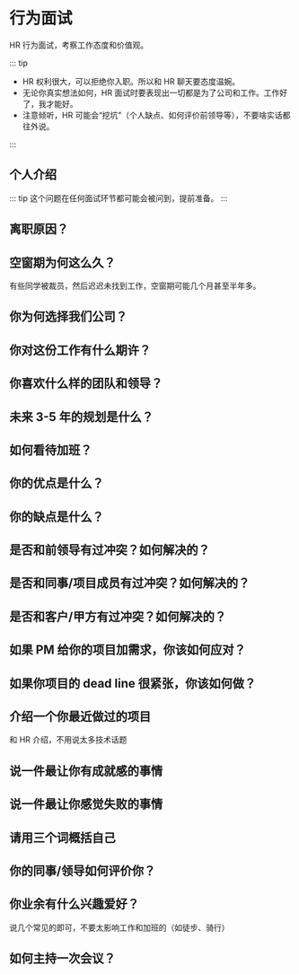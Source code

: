 # 行为面试

HR 行为面试，考察工作态度和价值观。

::: tip

- HR 权利很大，可以拒绝你入职。所以和 HR 聊天要态度温婉。
- 无论你真实想法如何，HR 面试时要表现出一切都是为了公司和工作。工作好了，我才能好。
- 注意倾听，HR 可能会“挖坑”（个人缺点、如何评价前领导等），不要啥实话都往外说。

:::

## 个人介绍

::: tip
这个问题在任何面试环节都可能会被问到，提前准备。
:::

## 离职原因？

## 空窗期为何这么久？

有些同学被裁员，然后迟迟未找到工作，空窗期可能几个月甚至半年多。

## 你为何选择我们公司？

## 你对这份工作有什么期许？

## 你喜欢什么样的团队和领导？

## 未来 3-5 年的规划是什么？

## 如何看待加班？

## 你的优点是什么？

## 你的缺点是什么？

## 是否和前领导有过冲突？如何解决的？

## 是否和同事/项目成员有过冲突？如何解决的？

## 是否和客户/甲方有过冲突？如何解决的？

## 如果 PM 给你的项目加需求，你该如何应对？

## 如果你项目的 dead line 很紧张，你该如何做？

## 介绍一个你最近做过的项目

和 HR 介绍，不用说太多技术话题

## 说一件最让你有成就感的事情

## 说一件最让你感觉失败的事情

## 请用三个词概括自己

## 你的同事/领导如何评价你？

## 你业余有什么兴趣爱好？

说几个常见的即可，不要太影响工作和加班的（如徒步、骑行）

## 如何主持一次会议？
